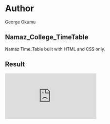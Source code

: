# Author
George Okumu
## Namaz_College_TimeTable
Namaz Time_Table built with HTML and CSS only.
## Result
![OutCome pic](http://127.0.0.1:5500/index.html)
